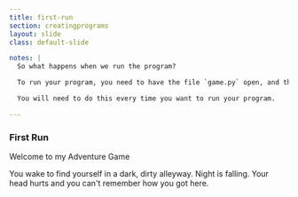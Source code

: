 ```yaml
---
title: first-run
section: creatingprograms
layout: slide
class: default-slide

notes: |
  So what happens when we run the program?

  To run your program, you need to have the file `game.py` open, and then click the "run code" button.

  You will need to do this every time you want to run your program.

---
```


### First Run

Welcome to my Adventure Game

You wake to find yourself in a dark, dirty alleyway. Night is falling. Your head hurts and you can't remember how you got here. 
